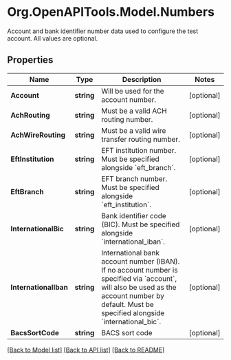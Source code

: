 # Org.OpenAPITools.Model.Numbers
Account and bank identifier number data used to configure the test account. All values are optional.

## Properties

Name | Type | Description | Notes
------------ | ------------- | ------------- | -------------
**Account** | **string** | Will be used for the account number. | [optional] 
**AchRouting** | **string** | Must be a valid ACH routing number. | [optional] 
**AchWireRouting** | **string** | Must be a valid wire transfer routing number. | [optional] 
**EftInstitution** | **string** | EFT institution number. Must be specified alongside &#x60;eft_branch&#x60;. | [optional] 
**EftBranch** | **string** | EFT branch number. Must be specified alongside &#x60;eft_institution&#x60;. | [optional] 
**InternationalBic** | **string** | Bank identifier code (BIC). Must be specified alongside &#x60;international_iban&#x60;. | [optional] 
**InternationalIban** | **string** | International bank account number (IBAN). If no account number is specified via &#x60;account&#x60;, will also be used as the account number by default. Must be specified alongside &#x60;international_bic&#x60;. | [optional] 
**BacsSortCode** | **string** | BACS sort code | [optional] 

[[Back to Model list]](../README.md#documentation-for-models) [[Back to API list]](../README.md#documentation-for-api-endpoints) [[Back to README]](../README.md)

